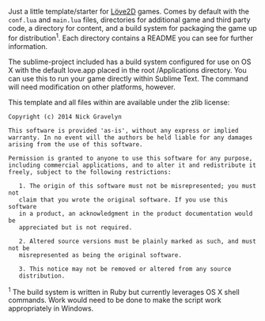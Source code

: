 Just a little template/starter for [Löve2D](http://love2d.org) games. Comes by default with the `conf.lua` and `main.lua` files, directories for additional game and third party code, a directory for content, and a build system for packaging the game up for distribution<sup>1</sup>. Each directory contains a README you can see for further information.

The sublime-project included has a build system configured for use on OS X with the default love.app placed in the root /Applications directory. You can use this to run your game directly within Sublime Text. The command will need modification on other platforms, however.

This template and all files within are available under the zlib license:

    Copyright (c) 2014 Nick Gravelyn

    This software is provided 'as-is', without any express or implied
    warranty. In no event will the authors be held liable for any damages
    arising from the use of this software.

    Permission is granted to anyone to use this software for any purpose,
    including commercial applications, and to alter it and redistribute it
    freely, subject to the following restrictions:

       1. The origin of this software must not be misrepresented; you must not
       claim that you wrote the original software. If you use this software
       in a product, an acknowledgment in the product documentation would be
       appreciated but is not required.

       2. Altered source versions must be plainly marked as such, and must not be
       misrepresented as being the original software.

       3. This notice may not be removed or altered from any source
       distribution.



<sup>1</sup> The build system is written in Ruby but currently leverages OS X shell commands. Work would need to be done to make the script work appropriately in Windows.
